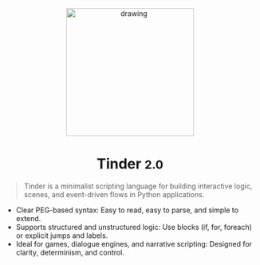 <center><img src="tinder.svg" alt="drawing" width="256"/>

# Tinder <small>2.0</small>
</center>

> Tinder is a minimalist scripting language for building interactive logic, scenes, and event-driven flows in Python applications.

- Clear PEG-based syntax: Easy to read, easy to parse, and simple to extend.
- Supports structured and unstructured logic: Use blocks (if, for, foreach) or explicit jumps and labels.
- Ideal for games, dialogue engines, and narrative scripting: Designed for clarity, determinism, and control.
